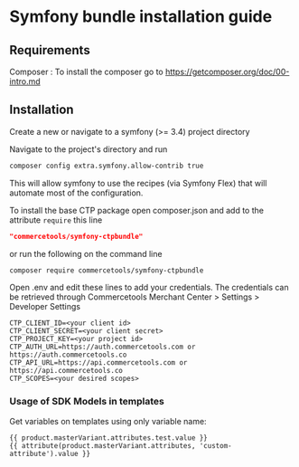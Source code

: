 # Symfony bundle installation guide

## Requirements
Composer :
To install the composer go to https://getcomposer.org/doc/00-intro.md

## Installation
Create a new or navigate to a symfony (>= 3.4) project directory

Navigate to the project's directory and run
```sh
composer config extra.symfony.allow-contrib true
```
This will allow symfony to use the recipes (via Symfony Flex) that will automate most of the 
configuration.

To install the base CTP package open composer.json and add to the attribute `require` this line
```json
"commercetools/symfony-ctpbundle"
```
or run the following on the command line
```sh
composer require commercetools/symfony-ctpbundle
```


Open .env and edit these lines to add your credentials. The credentials can be retrieved through 
Commercetools Merchant Center > Settings > Developer Settings

```dotenv
CTP_CLIENT_ID=<your client id>
CTP_CLIENT_SECRET=<your client secret>
CTP_PROJECT_KEY=<your project id>
CTP_AUTH_URL=https://auth.commercetools.com or https://auth.commercetools.co
CTP_API_URL=https://api.commercetools.com or https://api.commercetools.co
CTP_SCOPES=<your desired scopes>
```


### Usage of SDK Models in templates

Get variables on templates using only variable name:
```
{{ product.masterVariant.attributes.test.value }}
{{ attribute(product.masterVariant.attributes, 'custom-attribute').value }}
```
